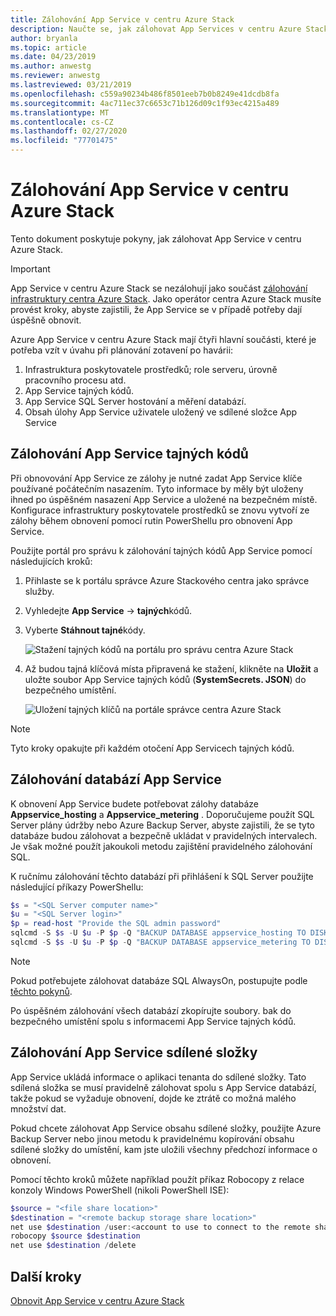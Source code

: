 ```yaml
---
title: Zálohování App Service v centru Azure Stack
description: Naučte se, jak zálohovat App Services v centru Azure Stack.
author: bryanla
ms.topic: article
ms.date: 04/23/2019
ms.author: anwestg
ms.reviewer: anwestg
ms.lastreviewed: 03/21/2019
ms.openlocfilehash: c559a90234b486f8501eeb7b0b8249e41dcdb8fa
ms.sourcegitcommit: 4ac711ec37c6653c71b126d09c1f93ec4215a489
ms.translationtype: MT
ms.contentlocale: cs-CZ
ms.lasthandoff: 02/27/2020
ms.locfileid: "77701475"
---
```

# <a name="back-up-app-service-on-azure-stack-hub"></a>Zálohování App Service v centru Azure Stack

Tento dokument poskytuje pokyny, jak zálohovat App Service v centru Azure Stack.

> [!IMPORTANT]
> App Service v centru Azure Stack se nezálohují jako součást [zálohování infrastruktury centra Azure Stack](azure-stack-backup-infrastructure-backup.md). Jako operátor centra Azure Stack musíte provést kroky, abyste zajistili, že App Service se v případě potřeby dají úspěšně obnovit.

Azure App Service v centru Azure Stack mají čtyři hlavní součásti, které je potřeba vzít v úvahu při plánování zotavení po havárii:
1. Infrastruktura poskytovatele prostředků; role serveru, úrovně pracovního procesu atd. 
2. App Service tajných kódů.
3. App Service SQL Server hostování a měření databází.
4. Obsah úlohy App Service uživatele uložený ve sdílené složce App Service

## <a name="back-up-app-service-secrets"></a>Zálohování App Service tajných kódů
Při obnovování App Service ze zálohy je nutné zadat App Service klíče používané počátečním nasazením. Tyto informace by měly být uloženy ihned po úspěšném nasazení App Service a uložené na bezpečném místě. Konfigurace infrastruktury poskytovatele prostředků se znovu vytvoří ze zálohy během obnovení pomocí rutin PowerShellu pro obnovení App Service.

Použijte portál pro správu k zálohování tajných kódů App Service pomocí následujících kroků: 

1. Přihlaste se k portálu správce Azure Stackového centra jako správce služby.

2. Vyhledejte **App Service** -> **tajných**kódů. 

3. Vyberte **Stáhnout tajné**kódy.

   ![Stažení tajných kódů na portálu pro správu centra Azure Stack](./media/app-service-back-up/download-secrets.png)

4. Až budou tajná klíčová místa připravená ke stažení, klikněte na **Uložit** a uložte soubor App Service tajných kódů (**SystemSecrets. JSON**) do bezpečného umístění. 

   ![Uložení tajných klíčů na portále správce centra Azure Stack](./media/app-service-back-up/save-secrets.png)

> [!NOTE]
> Tyto kroky opakujte při každém otočení App Servicech tajných kódů.

## <a name="back-up-the-app-service-databases"></a>Zálohování databází App Service
K obnovení App Service budete potřebovat zálohy databáze **Appservice_hosting** a **Appservice_metering** . Doporučujeme použít SQL Server plány údržby nebo Azure Backup Server, abyste zajistili, že se tyto databáze budou zálohovat a bezpečně ukládat v pravidelných intervalech. Je však možné použít jakoukoli metodu zajištění pravidelného zálohování SQL.

K ručnímu zálohování těchto databází při přihlášení k SQL Server použijte následující příkazy PowerShellu:

  ```powershell
  $s = "<SQL Server computer name>"
  $u = "<SQL Server login>" 
  $p = read-host "Provide the SQL admin password"
  sqlcmd -S $s -U $u -P $p -Q "BACKUP DATABASE appservice_hosting TO DISK = '<path>\hosting.bak'"
  sqlcmd -S $s -U $u -P $p -Q "BACKUP DATABASE appservice_metering TO DISK = '<path>\metering.bak'"
  ```

> [!NOTE]
> Pokud potřebujete zálohovat databáze SQL AlwaysOn, postupujte podle [těchto pokynů](https://docs.microsoft.com/sql/database-engine/availability-groups/windows/configure-backup-on-availability-replicas-sql-server?view=sql-server-2017). 

Po úspěšném zálohování všech databází zkopírujte soubory. bak do bezpečného umístění spolu s informacemi App Service tajných kódů.

## <a name="back-up-the-app-service-file-share"></a>Zálohování App Service sdílené složky
App Service ukládá informace o aplikaci tenanta do sdílené složky. Tato sdílená složka se musí pravidelně zálohovat spolu s App Service databází, takže pokud se vyžaduje obnovení, dojde ke ztrátě co možná malého množství dat.

Pokud chcete zálohovat App Service obsahu sdílené složky, použijte Azure Backup Server nebo jinou metodu k pravidelnému kopírování obsahu sdílené složky do umístění, kam jste uložili všechny předchozí informace o obnovení.

Pomocí těchto kroků můžete například použít příkaz Robocopy z relace konzoly Windows PowerShell (nikoli PowerShell ISE):

```powershell
$source = "<file share location>"
$destination = "<remote backup storage share location>"
net use $destination /user:<account to use to connect to the remote share in the format of domain\username> *
robocopy $source $destination
net use $destination /delete
```

## <a name="next-steps"></a>Další kroky
[Obnovit App Service v centru Azure Stack](app-service-recover.md)